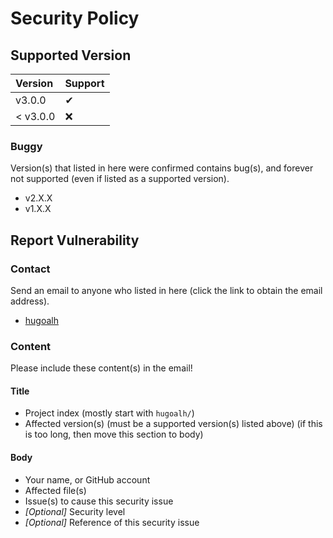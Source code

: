 # Security Policy

## Supported Version

| **Version** | **Support** |
|:----|:----|
| v3.0.0 | ✔ |
| < v3.0.0 | ❌ |

### Buggy

Version(s) that listed in here were confirmed contains bug(s), and forever not supported (even if listed as a supported version).

- v2.X.X
- v1.X.X

## Report Vulnerability

### Contact

Send an email to anyone who listed in here (click the link to obtain the email address).

- [hugoalh](https://github.com/hugoalh)

### Content

Please include these content(s) in the email!

#### Title

- Project index (mostly start with `hugoalh/`)
- Affected version(s) (must be a supported version(s) listed above) (if this is too long, then move this section to body)

#### Body

- Your name, or GitHub account
- Affected file(s)
- Issue(s) to cause this security issue
- *\[Optional\]* Security level
- *\[Optional\]* Reference of this security issue
